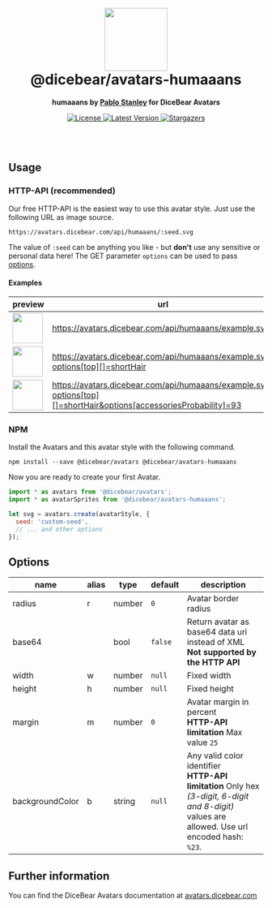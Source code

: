 <br />
<br />

<h1 align="center"><img src="https://avatars.dicebear.com/api/humaaans/1.svg" width="124" /> <br />@dicebear/avatars-humaaans</h1>
<p align="center"><strong>humaaans by <a href="https://twitter.com/pablostanley" target="_blank">Pablo Stanley</a> for DiceBear Avatars</strong></p>

<p align="center">
    <a href="https://github.com/dicebear/avatars/blob/master/LICENSE" target="_blank">
        <img src="https://img.shields.io/github/license/dicebear/avatars.svg?style=flat-square" alt="License">
    </a>
    <a href="https://www.npmjs.com/package/@dicebear/avatars-humaaans" target="_blank">
        <img src="https://img.shields.io/npm/v/@dicebear/avatars-humaaans.svg?style=flat-square" alt="Latest Version">
    </a>
    <a href="https://github.com/dicebear/avatars/stargazers" target="_blank">
        <img src="https://img.shields.io/github/stars/dicebear/avatars?style=flat-square" alt="Stargazers">
    </a>
</p>
<br />
<br />

## Usage

### HTTP-API (recommended)

Our free HTTP-API is the easiest way to use this avatar style. Just use the following URL as image source.

    https://avatars.dicebear.com/api/humaaans/:seed.svg

The value of `:seed` can be anything you like - but **don't** use any sensitive or personal data here! The GET parameter
`options` can be used to pass [options](#options).

#### Examples

| preview                                                                                                                                    | url                                                                                                               |
| ------------------------------------------------------------------------------------------------------------------------------------------ | ----------------------------------------------------------------------------------------------------------------- |
| <img src="https://avatars.dicebear.com/api/humaaans/example.svg" width="60" />                                                             | https://avatars.dicebear.com/api/humaaans/example.svg                                                             |
| <img src="https://avatars.dicebear.com/api/humaaans/example.svg?options[top][]=shortHair" width="60" />                                    | https://avatars.dicebear.com/api/humaaans/example.svg?options[top][]=shortHair                                    |
| <img src="https://avatars.dicebear.com/api/humaaans/example.svg?options[top][]=shortHair&options[accessoriesProbability]=93" width="60" /> | https://avatars.dicebear.com/api/humaaans/example.svg?options[top][]=shortHair&options[accessoriesProbability]=93 |

### NPM

Install the Avatars and this avatar style with the following command.

    npm install --save @dicebear/avatars @dicebear/avatars-humaaans

Now you are ready to create your first Avatar.

```js
import * as avatars from '@dicebear/avatars';
import * as avatarSprites from '@dicebear/avatars-humaaans';

let svg = avatars.create(avatarStyle, {
  seed: 'custom-seed',
  // ... and other options
});
```

## Options

| name            | alias | type   | default | description                                                                                                                                       |
| --------------- | ----- | ------ | ------- | ------------------------------------------------------------------------------------------------------------------------------------------------- |
| radius          | r     | number | `0`     | Avatar border radius                                                                                                                              |
| base64          |       | bool   | `false` | Return avatar as base64 data uri instead of XML <br> **Not supported by the HTTP API**                                                            |
| width           | w     | number | `null`  | Fixed width                                                                                                                                       |
| height          | h     | number | `null`  | Fixed height                                                                                                                                      |
| margin          | m     | number | `0`     | Avatar margin in percent<br> **HTTP-API limitation** Max value `25`                                                                               |
| backgroundColor | b     | string | `null`  | Any valid color identifier<br> **HTTP-API limitation** Only hex _(3-digit, 6-digit and 8-digit)_ values are allowed. Use url encoded hash: `%23`. |

## Further information

You can find the DiceBear Avatars documentation at [avatars.dicebear.com](https://avatars.dicebear.com)
